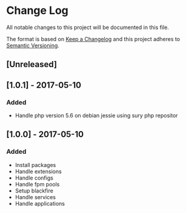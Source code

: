 # Change Log
All notable changes to this project will be documented in this file.

The format is based on [Keep a Changelog](http://keepachangelog.com/)
and this project adheres to [Semantic Versioning](http://semver.org/).

## [Unreleased]

## [1.0.1] - 2017-05-10
### Added
- Handle php version 5.6 on debian jessie using sury php repositor

## [1.0.0] - 2017-05-10
### Added
- Install packages
- Handle extensions
- Handle configs
- Handle fpm pools
- Setup blackfire
- Handle services
- Handle applications
